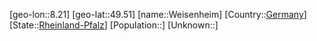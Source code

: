 ﻿---
location: [49.51,8.21]
type: City
tags:
- geo/City


SpocWebEntityId: 35512
isDeleted: false
confidential: public

---
[geo-lon::8.21]
[geo-lat::49.51]
[name::Weisenheim]
[Country::[Germany](geo/Continent/Europe/Germany.md)]
[State::[Rheinland-Pfalz](geo/Continent/Europe/Germany/Rheinland-Pfalz.md)]
[Population::]
[Unknown::]

